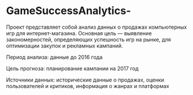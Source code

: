 # GameSuccessAnalytics-

Проект представляет собой анализ данных о продажах компьютерных игр для интернет-магазина. Основная цель — выявление закономерностей, определяющих успешность игр на рынке, для оптимизации закупок и рекламных кампаний.

Период анализа: данные до 2016 года

Цель прогноза: планирование кампании на 2017 год

Источники данных: исторические данные о продажах, оценки пользователей и критиков, информация о жанрах и платформах
